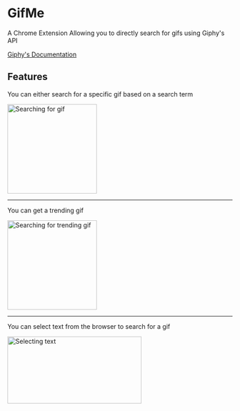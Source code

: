 # GifMe
A Chrome Extension Allowing you to directly search for gifs using Giphy's API

[Giphy's Documentation](https://developers.giphy.com/docs/)


## Features

You can either search for a specific gif based on a search term

<img src="https://media.giphy.com/media/1QmojMWWv1P9xtkguW/giphy.gif" width="200" height="200" alt="Searching for gif" />

---
You can get a trending gif

<img src="https://media.giphy.com/media/lwhHH7W5F7h8vRPoEr/giphy.gif" width="200" height="200" alt="Searching for trending gif"/>

---
You can select text from the browser to search for a gif

<img src="https://media.giphy.com/media/1sxVuRMf77zCYXrAML/giphy.gif" width="300" height="150" alt="Selecting text" />
